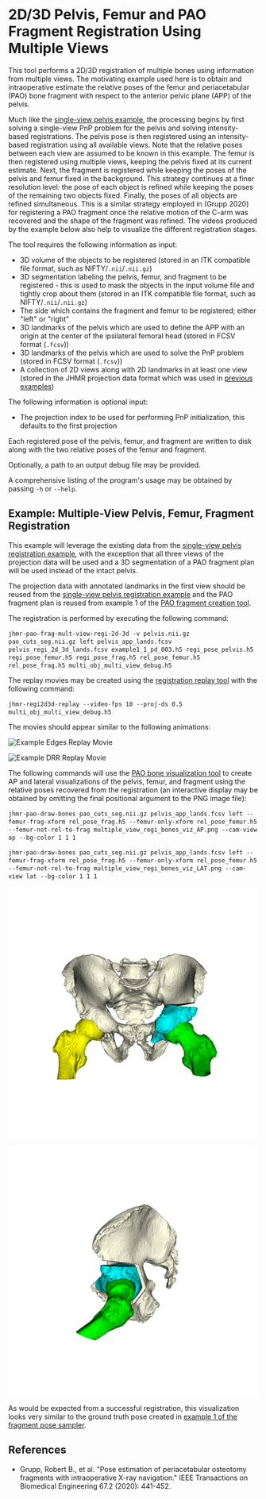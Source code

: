 # 2D/3D Pelvis, Femur and PAO Fragment Registration Using Multiple Views
This tool performs a 2D/3D registration of multiple bones using information from multiple views.
The motivating example used here is to obtain and intraoperative estimate the relative poses of the femur and periacetabular (PAO) bone fragment with respect to the anterior pelvic plane (APP) of the pelvis.

Much like the [single-view pelvis example](../../pelvis_single_view_regi_2d_3d), the processing begins by first solving a single-view PnP problem for the pelvis and solving intensity-based registrations.
The pelvis pose is then registered using an intensity-based registration using all available views.
Note that the relative poses between each view are assumed to be known in this example.
The femur is then registered using multiple views, keeping the pelvis fixed at its current estimate.
Next, the fragment is registered while keeping the poses of the pelvis and femur fixed in the background.
This strategy continues at a finer resolution level: the pose of each object is refined while keeping the poses of the remaining two objects fixed.
Finally, the poses of all objects are refined simultaneous.
This is a similar strategy employed in (Grupp 2020) for registering a PAO fragment once the relative motion of the C-arm was recovered and the shape of the fragment was refined.
The videos produced by the example below also help to visualize the different registration stages.

The tool requires the following information as input:
  * 3D volume of the objects to be registered (stored in an ITK compatible file format, such as NIFTY/`.nii`/`.nii.gz`)
  * 3D segmentation labeling the pelvis, femur, and fragment to be registered - this is used to mask the objects in the input volume file and tightly crop about them (stored in an ITK compatible file format, such as NIFTY/`.nii`/`.nii.gz`)
  * The side which contains the fragment and femur to be registered; either "left" or "right"
  * 3D landmarks of the pelvis which are used to define the APP with an origin at the center of the ipsilateral femoral head (stored in FCSV format (`.fcsv`))
  * 3D landmarks of the pelvis which are used to solve the PnP problem (stored in FCSV format (`.fcsv`))
  * A collection of 2D views along with 2D landmarks in at least one view (stored in the JHMR projection data format which was used in [previous examples](../create_synthetic_fluoro))

The following information is optional input:
  * The projection index to be used for performing PnP initialization, this defaults to the first projection

Each registered pose of the pelvis, femur, and fragment are written to disk along with the two relative poses of the femur and fragment.

Optionally, a path to an output debug file may be provided.

A comprehensive listing of the program's usage may be obtained by passing `-h` or `--help`.

## Example: Multiple-View Pelvis, Femur, Fragment Registration
This example will leverage the existing data from the [single-view pelvis registration example](../../pelvis_single_view_regi_2d_3d), with the exception that all three views of the projection data will be used and a 3D segmentation of a PAO fragment plan will be used instead of the intact pelvis.

The projection data with annotated landmarks in the first view should be reused from the [single-view pelvis registration example](../../pelvis_single_view_regi_2d_3d) and the PAO fragment plan is reused from example 1 of the [PAO fragment creation tool](../create_fragment).

The registration is performed by executing the following command:
```
jhmr-pao-frag-mult-view-regi-2d-3d -v pelvis.nii.gz pao_cuts_seg.nii.gz left pelvis_app_lands.fcsv pelvis_regi_2d_3d_lands.fcsv example1_1_pd_003.h5 regi_pose_pelvis.h5 regi_pose_femur.h5 regi_pose_frag.h5 rel_pose_femur.h5 rel_pose_frag.h5 multi_obj_multi_view_debug.h5
```

The replay movies may be created using the [registration replay tool](../../../image_io/regi2d3d_replay) with the following command:
```
jhmr-regi2d3d-replay --video-fps 10 --proj-ds 0.5 multi_obj_multi_view_debug.h5
```

The movies should appear similar to the following animations:

![Example Edges Replay Movie](zz_readme/replay_edges.gif)

![Example DRR Replay Movie](zz_readme/replay_mov.gif)

The following commands will use the [PAO bone visualization tool](../draw_bones) to create AP and lateral visualizations of the pelvis, femur, and fragment using the relative poses recovered from the registration (an interactive display may be obtained by omitting the final positional argument to the PNG image file):
```
jhmr-pao-draw-bones pao_cuts_seg.nii.gz pelvis_app_lands.fcsv left --femur-frag-xform rel_pose_frag.h5 --femur-only-xform rel_pose_femur.h5 --femur-not-rel-to-frag multiple_view_regi_bones_viz_AP.png --cam-view ap --bg-color 1 1 1
```
```
jhmr-pao-draw-bones pao_cuts_seg.nii.gz pelvis_app_lands.fcsv left --femur-frag-xform rel_pose_frag.h5 --femur-only-xform rel_pose_femur.h5 --femur-not-rel-to-frag multiple_view_regi_bones_viz_LAT.png --cam-view lat --bg-color 1 1 1
```

![Example 3D Viz Relative Poses AP View](zz_readme/multiple_view_regi_bones_viz_AP.png)

![Example 3D Viz Relative Poses LAT View](zz_readme/multiple_view_regi_bones_viz_LAT.png)

As would be expected from a successful registration, this visualization looks very similar to the ground truth pose created in [example 1 of the fragment pose sampler](../sample_frag_moves).

## References
  * Grupp, Robert B., et al. "Pose estimation of periacetabular osteotomy fragments with intraoperative X-ray navigation." IEEE Transactions on Biomedical Engineering 67.2 (2020): 441-452.